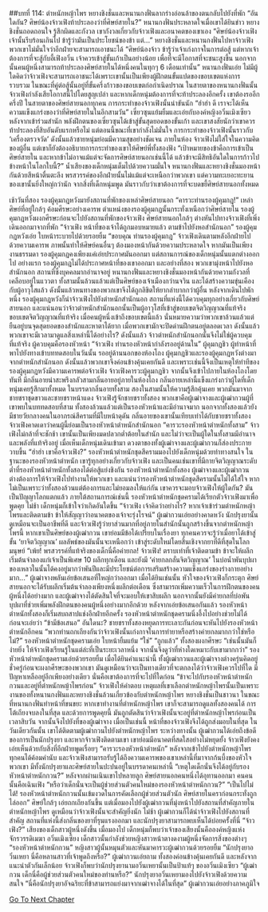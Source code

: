 ##บทที่ 114: ตำหนักหญ้าไพร
หยางชิงชั่นและหนานกงฟั่นลากร่างอ่อนล้าของตนกลับไปยังที่พัก
“อันใดกัน? ศิษย์น้องจ้าวเฟิงท้าประลองว่าที่ศิษย์สายใน?”
หนานกงฟั่นประหลาดใจเมื่อเขาได้ยินข่าว หยางชิงชั่นถอดถอนใจ รู้สึกผิดและกังวล
เขากังวลเกี่ยวกับจ้าวเฟิงและอนาคตของเขาเอง
“ศิษย์น้องจ้าวเฟิง เจ้านั้นรีบร้อนเกินไป ข้ารู้ว่ามันเป็นประโยชน์ของข้า แต่...”
หยางชิงชั่นและหนานกงฟั่นไปหาจ้าวเฟิง พวกเขาไม่มั่นใจว่าอีกฝ่ายจะสามารถเอาชนะได้
“ศิษย์น้องจ้าว ข้ารู้ว่าเจ้าเก่งกาจในการต่อสู้ แต่หากเจ้าต้องการที่จะสู้กับอี้เฟิงอวิ๋น เจ้าควรเข้าสู่ขั้นเก้าเป็นอย่างน้อย เพื่อที่จะมีโอกาสที่จะชนะสูงขึ้น นอกจากนั้นคนผู้หนึ่งสามารถท้าประลองศิษย์สายในได้หนึ่งคนในทุกๆ 6 เดือนเท่านั้น” หนานกงฟั่นเอ่ย
ไม่มีผู้ใดคิดว่าจ้าวเฟิงจะสามารถเอาชนะได้เพราะเขานั้นเป็นเพียงผู้ฝึกตนขั้นแปดของขอบเขตแห่งการรวบรวม ในขณะที่คู่ต่อสู้นั้นอยู่ที่ขั้นครึ่งก้าวของขอบเขตก่อกำเนิดปราณ
ในสายตาของหนานกงฟั่นนั้น จ้าวเฟิงกำลังเสียโอกาสนี้ไปโดยสูญเปล่า และหากเด็กหนุ่มต้องการที่จะท้าประลองอีกครั้ง เขาต้องรออีกครึ่งปี ในสายตาของศิษย์สายนอกทุกคน การกระทำของจ้าวเฟิงนั้นน่าขันนัก
“ฮ่าฮ่า ดี เราจะได้เห็นความแข็งแกร่งของว่าที่ศิษย์สายในในอีกสามวัน” เซี่ยวซุนแย้มยิ้มและเอ่ยกับองค์หญิงอวิ๋นเมิงเซียว
หลังจากเข้าร่วมสำนัก พลังฝึกตนของเซี่ยวซุนได้เข้าสู่ขั้นสุดยอดของขั้นเก้า และเขาสงสัยนักว่าเขาควรท้าประลองยี่สิบอันดับแรกหรือไม่ แต่ตอนนี้ขณะที่เขากำลังไม่มั่นใจ การกระทำของจ้าวเฟิงนั้นราวกับ ‘เครื่องตรวจวัด’ ดังนั้นแล้วชายหนุ่มย่อมมีความสุขอย่างชัดเจน
ภายในห้อง
จ้าวเฟิงไม่ใส่ใจในความคิดของผู้อื่น แต่เขาก็ยังต้องอธิบายการกระทำของเขาให้ศิษย์พี่ทั้งสองฟัง
“เป้าหมายของข้าคือการเข้าเป็นศิษย์สายใน และหากข้าไม่อาจแม้แต่จะจัดการศิษย์สายนอกเช่นนี้ได้ แล้วข้าจะมีสิทธิอันใดในการก้าวไปข้างหน้าในโลกใบนี้?”
น้ำเสียงของเด็กหนุ่มเต็มไปด้วยความมั่นใจ
หนานกงฟั่นและหยางชิงชั่นมองหน้ากันด้วยสีหน้าตื่นตะลึง พรสวรรค์ของอีกฝ่ายนั้นไม่แม้แต่จะเหนือกว่าพวกเขา แต่ความทะเยอะทะยานของเขานั้นยิ่งใหญ่กว่านัก จากสิ่งที่เด็กหนุ่มพูด มันราวกับว่าเขาต้องการที่จะบดขยี้ศิษย์สายนอกทั้งหมด

เช้าวันที่สอง รองผู้คุมกฎหวังมายังสถานที่พักของเหล่าศิษย์สายนอก
“คารวะท่านรองผู้คุมกฎ!”
เหล่าศิษย์ที่อยู่ใกล้ๆ ค้อมศีรษะอย่างเคารพ ตำแหน่งของรองผู้คุมกฎนั้นกระทั่งเหนือกว่าศิษย์สายใน
รองผู้คุมกฎหวังผงกศีรษะก่อนจะไปยังสถานที่พักของจ้าวเฟิง ศิษย์สายนอกใกล้ๆ ต่างหันไปทางจ้าวเฟิงที่เพิ่งเดินออกมาจากที่พัก
“จ้าวเฟิง หน้าที่ของเจ้าได้ถูกมอบหมายแล้ว ตามข้าไปยังหอสำนักนอก” รองผู้คุมกฎหวังเอ่ย ใบหน้าระบายไปด้วยรอยยิ้ม
“ขอบคุณ ท่านรองผู้คุมกฎ”
จ้าวเฟิงเดินตามหลังอีกฝ่ายไปด้วยความเคารพ ภาพนั้นทำให้ศิษย์คนอื่นๆ ต้องมองหน้ากันด้วยความประหลาดใจ หากมันเป็นเพียงงานธรรมดา รองผู้คุมกฎคงเพียงแค่เอ่ยประกาศมันออกมา แต่สถานการณ์ของเด็กหนุ่มนั้นแตกต่างออกไป อย่างแรก รองผู้คุมกฎไม่ได้ประกาศหน้าที่ของเขาออกมา และอย่างที่สอง พวกเขามุ่งหน้าไปยังหอสำนักนอก สถานที่ซึ่งบุคคลมากอำนาจอยู่
หนานกงฟั่นและหยางชิงชั่นมองหน้ากันด้วยความกังวลที่เคลือบอยู่ในแววตา
ทั้งสามนั้นล้วนแล้วแต่เป็นศิษย์ของเจ้าเมืองกว่านจวิน และได้สร้างความขุ่นเคืองกับผู้อาวุโสแล้ว ดังนั้นแล้วหนทางของพวกเขาจึงได้ถูกลิขิตให้ยากลำบากกว่าผู้อื่น
หลังจากเดินไปพักหนึ่ง รองผู้คุมกฎหวังก็นำจ้าวเฟิงไปยังตำหนักสำนักนอก สถานที่แห่งนี้ได้ควบคุมทุกอย่างเกี่ยวกับศิษย์สายนอก และแน่นอนว่าจ้าวตำหนักสำนักนอกนั้นเป็นผู้อาวุโสที่เข้าสู่ขอบเขตจิตวิญญาณที่แท้จริง
ขอบเขตจิตวิญญาณที่แท้จริง เมื่อคนผู้หนึ่งเข้าถึงขอบเขตนี้แล้ว นั่นหมายความว่าพวกเขาล้วนแล้วแต่ยืนอยู่บนจุดสุดยอดของสำนักและหาตาได้ยาก เมื่อพวกเขามักจะปิดด่านฝึกตนอยู่ตลอดเวลา ดังนั้นแล้วพวกเขาจะมีเวลามาดูแลสิ่งเหล่านี้ได้อย่างไร?
ดังนั้นแล้ว จ้าวตำหนักสำนักนอกนั้นจึงไม่ใช่ผู้ควบคุมที่แท้จริง ผู้ควบคุมคือรองหัวหน้า
“จ้าวเฟิง ท่านรองหัวหน้ากำลังรออยู่ด้านใน”
ผู้คุมกฎชิว ผู้ทำหน้าที่พาไปยังทางเข้าบททดสอบในวันนั้น รออยู่ด้านนอกของห้องโถง ผู้คุมกฎชิวและรองผู้คุมกฎหวังต่างมาจากตำหนักสำนักนอก ดังนั้นแล้วพวกเขาจึงค่อนข้างคุ้นเคยกันดี และเพราะเช่นนี้จึงเป็นเหตุให้ท่าทีของรองผู้คุมกฎหวังมีความเคารพต่อจ้าวเฟิง
จ้าวเฟิงคารวะผู้คุมกฎชิว จากนั้นจึงเข้าไปภายในห้องโถงโดยทันที
มีกลิ่นอายน่าสะพรึงกลัวสามกลิ่นอายอยู่ภายในห้องโถง กลิ่นอายเหล่านี้แข็งแกร่งกว่าผู้ใดที่เด็กหนุ่มเคยรู้สึกมาทั้งหมด
ในบรรดากลิ่นอายทั้งสาม สองในสามนั้นให้ความรู้สึกคุ้นเคย พวกมันมาจากชายชราชุดขาวและชายชราหน้าแดง
จ้าวเฟิงรู้จักชายชราทั้งสอง พวกเขาคือผู้เฒ่าจางและผู้เฒ่ากวนผู้ที่เขาพบในบททดสอบที่สาม
ทั้งสองล้วนแล้วแต่เป็นรองหัวหน้าและมีอำนาจมาก
นอกจากทั้งสองแล้วยังมีชายวัยกลางคนในอาภรณ์สีครามที่มีใบหน้าดุดัน กลิ่นอายของเขานั้นเทียบเท่าได้กับชายชราทั้งสอง
จ้าวเฟิงคาดเดาว่าคนผู้นี้ย่อมเป็นรองหัวหน้าตำหนักสำนักนอก
“คารวะรองหัวหน้าตำหนักทั้งสาม”
จ้าวเฟิงไม่กล้าที่จะชักช้า เขานั้นเป็นเพียงมดปลวกต่ำต้อยในสำนัก และไม่ว่าจะเป็นผู้ใดในทั้งสามมีอำนาจและพลังที่แท้จริงอยู่
เมื่อเห็นเด็กหนุ่มเดินเข้ามา ดวงตาของทั้งผู้เฒ่าจางและผู้เฒ่ากวนก็ส่องประกายวาบขึ้น
“ฮ่าฮ่า เขาคือจ้าวเฟิง?”
รองหัวหน้าตำหนักชุดสีครามมองไปยังเด็กหนุ่มด้วยท่าทางสนใจ ในฐานะของรองหัวหน้าตำหนัก เขารู้ทุกอย่างเกี่ยวกับจ้าวเฟิง และเป็นคนเช่นเขาที่มีกายจิตวิญญาณระดับต่ำที่รองหัวหน้าตำหนักทั้งสองได้ต่อสู้แย่งชิงกัน
รองหัวหน้าตำหนักทั้งสอง ผู้เฒ่าจางและผู้เฒ่ากวน ต่างต้องการให้จ้าวเฟิงไปทำงานให้พวกเขา และแน่นว่ารองหัวหน้าตำหนักชุดสีครามนั้นไม่ได้ใส่ใจ หากไม่เป็นเพราะว่าทั้งสองล้วนแต่ต้องการและไม่ยอมลงให้แก่กัน
เขาควรจะมอบจ้าวเฟิงให้ผู้ใดกัน? มันเป็นปัญญาโลกแตกแล้ว
ภายใต้สถานการณ์เช่นนี้ รองหัวหน้าตำหนักชุดครามได้เรียกตัวจ้าวเฟิงมาเพื่อพูดคุย
ไม่ช้า เด็กหนุ่มก็เข้าใจว่าเกิดอันใดขึ้น
“จ้าวเฟิง เจ้าคิดว่าอย่างไร? หากเจ้าเข้าร่วมตำหนักหญ้าไพรและติดตามข้า ข้าให้สัญญาว่าอนาคตของเจ้าจะรุ่งโรจน์” ผู้เฒ่ากวนเอ่ยอย่างคาดหวัง
นักปรุงยานั้นดูเหมือนจะเป็นอาชีพที่ดี และจ้าวเฟิงรู้ว่ายาส่วนมากที่อยู่ภายในสำนักนั้นถูกสร้างขึ้นจากตำหนักหญ้าไพรนี้ หากเขาเป็นศิษย์ของผู้เฒ่ากวน เขาย่อมมีข้อได้เปรียบในเรื่องยา
ทุกคนควรจะรู้ว่าเมื่อยาได้เข้าสู่ขั้น ‘ยาจิตวิญญาณ’ ผลลัพธ์ของมันนั้นจะเหนือกว่า เข้าสู่ระดับใหม่โดยสิ้นเชิงจากยาที่ดีที่สุดในโลกมนุษย์
“เพ้ย! พรสวรรค์ที่แท้จริงของเด็กนี่คือค่ายกล! จ้าวเฟิง! ตราบเท่าที่เจ้าติดตามข้า ข้าจะให้ผลึกเริ่มต้นจำลองแก่เจ้าเป็นพิเศษ 10 ผลึกทุกเดือน และยังมี ‘ค่ายกลกลั่นจิตวิญญาณ’ ในบ่อน้ำพันบุปผา ของเหลวในนั้นได้คงอยู่มากว่าพันปีและมีประโยชน์ต่อการเสริมสร้างความแข็งแกร่งของร่างกายอย่างมาก...”
ผู้เฒ่าจางพลันเอ่ยข้อเสนอที่ใหญ่กว่าออกมา
เมื่อได้ยินเช่นนั้น หัวใจของจ้าวเฟิงก็กระตุก ศิษย์สายนอกจะได้รับผลึกเริ่มต้นจำลองเพียงหนึ่งผลึกต่อเดือน ซึ่งสามารถเพิ่มความเร็วในการฝึกตนของคนผู้หนึ่งได้อย่างมาก และผู้เฒ่าจางได้ตัดสินใจที่จะมอบให้เขาสิบผลึก นอกจากนั้นยังมีค่ายกลที่บ่อพันบุปผาที่ช่วยเพิ่มพลังฝึกตนของคนผู้หนึ่งอย่างมากอีกด้วย
หลังจากเอ่ยข้อเสนอกันแล้ว รองหัวหน้าตำหนักทั้งสองก็เริ่มสบถสาปแช่งอีกฝ่ายอีกครั้ง
รองหัวหน้าตำหนักชุดครามนิ่งอึ้งไปอย่างช่วยไม่ได้ ก่อนจะเอ่ยว่า
“ข้ามีข้อเสนอ”
อันใดนะ?
ชายชราทั้งสองหยุดการทะเลาะกันก่อนจะหันไปยังรองหัวหน้าตำหนักอีกคน
“พวกท่านถกเถียงกันว่าจ้าวเฟิงนั้นเก่งกาจในการทำยาหรือสร้างค่ายกลมากกว่าใช่หรือไม่?” รองหัวหน้าตำหนักชุดครามเอ่ย ใบหน้ายิ้มแย้ม
“ใช่”
“ถูกแล้ว”
ทั้งสองผงกศีรษะ
“เช่นนั้นมันก็ง่ายยิ่ง ให้จ้าวเฟิงเรียนรู้ในแต่ล่ะที่เป็นระยะเวลาหนึ่ง จากนั้นจึงดูว่าที่ห่างใดเหมาะกับเขามากกว่า” รองหัวหน้าตำหนักชุดครามเอ่ยด้วยรอยยิ้ม
เมื่อได้ยินคำแนะนำนี้ ทั้งผู้เฒ่ากวนและผู้เฒ่าจางต่างครุ่นคิดอยู่ชั่วครู่ก่อนจะผงกศีรษะของพวกเขา
มันดูเหมือนว่าจะเป็นทางเดียวที่จะตกลงได้ว่าจ้าวเฟิงควรไปที่ใด
มีปัญหาเหลืออยู่อีกเพียงอย่างเดียว นั่นคือเขาต้องการที่จะไปที่ใดก่อน
“ข้าจะไปกับรองหัวหน้าตำหนักกวนและอยู่ที่ตำหนักหญ้าไพรก่อน” จ้าวเฟิงให้คำตอบ
เหตุผลที่เขาเลือกตำหนักหญ้าไพรนั้นเป็นเพราะงานของทั้งหนานกงฟั่นและหยางชิงชั่นล้วนเกี่ยวข้องกับตำหนักหญ้าไพร หยางชิงชั่นเป็นชาวนา ในขณะที่หนานกงฟั่นทำหน้าที่ขนขยะ
หากเขาทำงานที่ตำหนักหญ้าไพร เขาก็จะสามารถดูแลทั้งสองคนได้
การโต้เถียงจบลงในที่สุด และด้วยการพูดคุยนี้ มันถูกตัดสินว่าจ้าวเฟิงนั้นจะอยู่ที่ตำหนักหญ้าไพรก่อนเป็นเวลาสิบวัน จากนั้นจึงไปยังที่ของผู้เฒ่าจาง
เมื่อเป็นเช่นนี้ หน้าที่ของจ้าวเฟิงจึงได้ถูกส่งมอบในที่สุด
ในวันเดียวกันนั้น เขาได้ติดตามผู้เฒ่ากวนไปยังตำหนักหญ้าไพร
ระหว่างทางนั้น ผู้เฒ่ากวนได้เอ่ยถึงข้อดีของการเป็นนักปรุงยา และหากจ้าวเฟิงติดตามเขา เขาย่อมมีอนาคตที่สดใสอย่างไม่หยุดยั้ง
จ้าวเฟิงยังคงเอ่ยเห็นด้วยกับสิ่งที่อีกฝ่ายพูดเรื่อยๆ
“คารวะรองหัวหน้าตำหนัก”
หลังจากเข้าไปยังตำหนักหญ้าไพร ทุกคนได้ค้อมคำนับ และจ้าวเฟิงสามารถรับรู้ได้ถึงความเคารพของเขาเหล่านี้ที่มาจากก้นบึ้งของหัวใจพวกเขา
มีทั้งนักปรุงยาและศิษย์สายในปะปนอยู่ในบรรดาคนเหล่านี้
“เหตุใดเด็กนั่นจึงได้อยู่กับรองหัวหน้าตำหนักกวน?”
หลังจากผ่านเนินเขาไปหลายลูก ศิษย์สายนอกคนหนึ่งได้อุทานออกมา คนคนนั้นคือเฉินเฟิง
“หรือว่าเด็กนั่นจะเป็นผู้ช่วยส่วนตัวคนใหม่ของรองหัวหน้าตำหนักกวน?”
“เป็นไปไม่ได้! รองหัวหน้าตำหนักกวนนั้นเข้มงวดในการคัดเลือกผู้ช่วยส่วนตัวนัก ศิษย์สายในคราก่อนกระทั่งถูกไล่ออก”
ศิษย์ใกล้ๆ เอ่ยถกเถียงกันขึ้น แต่เมื่อมองไปยังผู้เฒ่ากวนที่มุ่งหน้าไปยังสถานที่สำคัญภายในตำหนักหญ้าไพร ดูเหมือนว่าจ้าวเฟิงนั้นจะสำคัญยิ่งนัก
ไม่ช้า ผู้เฒ่ากวนก็ได้นำจ้าวเฟิงไปยังสถานที่สำคัญ สถานที่แห่งนี้ส่งกลิ่นของยาที่รุนแรงออกมา และนักปรุงยาสามารถพบเห็นได้บ่อยครั้งที่นี่
“จ้าวเฟิง?” เสียงของเด็กสาวผู้หนึ่งดังขึ้น
เมื่อมองไป เด็กหนุ่มก็พบว่าเจ้าของเสียงนั้นคือองค์หญิงแห่งจักรวรรดิเมฆา อวิ๋นเมิงเซียง
เด็กสาวนั้นกำลังช่วยหญิงสาวหน้าตางดงามผู้หนึ่งจัดการสิ่งของต่างๆ
“รองหัวหน้าตำหนักกวน”
หญิงสาวผู้นั้นหมุนตัวและหันมาคารวะผู้เฒ่ากวนด้วยรอยยิ้ม
“นักปรุงยาอวิ๋นเหยา นี่คือหลานสาวที่เจ้าพูดถึงหรือ?” ผู้เฒ่ากวนเอ่ยถาม
ทั้งสองค่อนข้างคุ้นเคยกันดี และหลังจากแนะนำตัวกันเล็กน้อย จ้าวเฟิงก็พบว่านักปรุงยานามอวิ๋นเหยานั้นเป็นป้าแท้ๆ ของอวิ๋นเมิงเซียว
“ผู้เฒ่ากวน เด็กนี่คือผู้ช่วยส่วนตัวคนใหม่ของท่านหรือ?” นักปรุงยาอวิ๋นเหยามองไปยังจ้าวเฟิงด้วยความสนใจ
“นี่คือนักปรุงยาอัจฉริยะที่ข้าสามารถแย่งมาจากเฒ่าจางได้ในที่สุด” ผู้เฒ่ากวนเอ่ยอย่างภาคภูมิใจ


[Go To Next Chapter]( ./115.md)